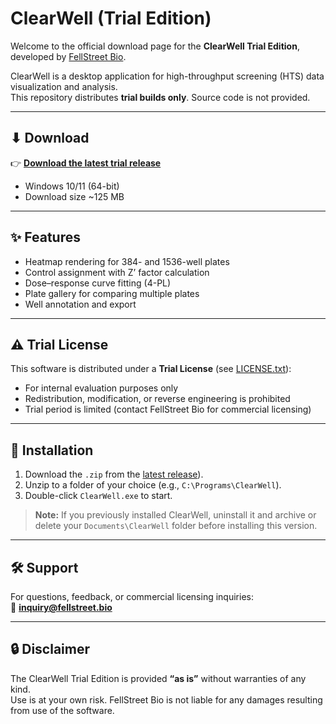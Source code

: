 # ClearWell (Trial Edition)

Welcome to the official download page for the **ClearWell Trial Edition**, developed by [FellStreet Bio](https://fellstreet.bio).

ClearWell is a desktop application for high-throughput screening (HTS) data visualization and analysis.  
This repository distributes **trial builds only**. Source code is not provided.

---

## ⬇ Download

👉 [**Download the latest trial release**](https://github.com/FellStreet/ClearWell-Trial/releases/download/v1.0.24/ClearWell-1.0.24.zip)

- Windows 10/11 (64-bit)  
- Download size ~125 MB  

---

## ✨ Features

- Heatmap rendering for 384- and 1536-well plates  
- Control assignment with Z’ factor calculation  
- Dose–response curve fitting (4-PL)  
- Plate gallery for comparing multiple plates  
- Well annotation and export  

---

## ⚠️ Trial License

This software is distributed under a **Trial License** (see [LICENSE.txt](./LICENSE.txt)):  
- For internal evaluation purposes only  
- Redistribution, modification, or reverse engineering is prohibited  
- Trial period is limited (contact FellStreet Bio for commercial licensing)  

---

## 🚀 Installation

1. Download the `.zip` from the [latest release](https://github.com/FellStreet/ClearWell-Trial/releases/download/v1.0.24/ClearWell-1.0.24.zip)).  
2. Unzip to a folder of your choice (e.g., `C:\Programs\ClearWell`).  
3. Double-click `ClearWell.exe` to start.  

> **Note:** If you previously installed ClearWell, uninstall it and archive or delete your `Documents\ClearWell` folder before installing this version.

---

## 🛠 Support

For questions, feedback, or commercial licensing inquiries:  
📧 **inquiry@fellstreet.bio**

---

## 🔒 Disclaimer

The ClearWell Trial Edition is provided **“as is”** without warranties of any kind.  
Use is at your own risk. FellStreet Bio is not liable for any damages resulting from use of the software.
